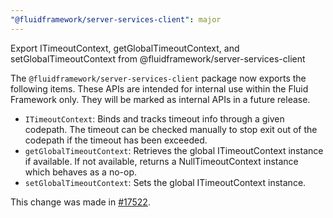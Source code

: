 ```yaml
---
"@fluidframework/server-services-client": major
---
```


Export ITimeoutContext, getGlobalTimeoutContext, and setGlobalTimeoutContext from @fluidframework/server-services-client

The `@fluidframework/server-services-client` package now exports the following items. These APIs are intended for internal use within the Fluid Framework only. They will be marked as internal APIs in a future release.

-   `ITimeoutContext`: Binds and tracks timeout info through a given codepath. The timeout can be checked manually to stop exit out of the codepath if the timeout has been exceeded.
-   `getGlobalTimeoutContext`: Retrieves the global ITimeoutContext instance if available. If not available, returns a NullTimeoutContext instance which behaves as a no-op.
-   `setGlobalTimeoutContext`: Sets the global ITimeoutContext instance.

This change was made in [#17522](https://github.com/microsoft/FluidFramework/pull/17522).
